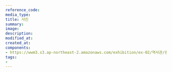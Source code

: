 ```yaml
---
reference_code:
media_type:
title: 사진
summary:
image:
description:
modified_at:
created_at:
components:
- https://wwm3.s3.ap-northeast-2.amazonaws.com/exhibition/ex-02/역사관/완_위안소/사진.JPG
tags:
-
---
```

